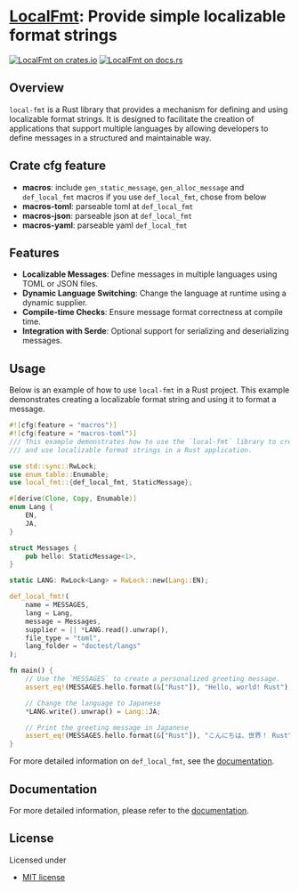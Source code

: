 # [LocalFmt][docsrs]: Provide simple localizable format strings

[![LocalFmt on crates.io][cratesio-image]][cratesio]
[![LocalFmt on docs.rs][docsrs-image]][docsrs]

[cratesio-image]: https://img.shields.io/crates/v/local-fmt.svg
[cratesio]: https://crates.io/crates/local-fmt
[docsrs-image]: https://docs.rs/local-fmt/badge.svg
[docsrs]: https://docs.rs/local-fmt

## Overview

`local-fmt` is a Rust library that provides a mechanism for defining and using localizable format strings.
It is designed to facilitate the creation of applications that support multiple languages
by allowing developers to define messages in a structured and maintainable way.

## Crate cfg feature

- **macros**: include `gen_static_message`, `gen_alloc_message` and `def_local_fmt` macros
  if you use `def_local_fmt`, chose from below
- **macros-toml**: parseable toml at `def_local_fmt`
- **macros-json**: parseable json at `def_local_fmt`
- **macros-yaml**: parseable yaml `def_local_fmt`

## Features

- **Localizable Messages**: Define messages in multiple languages using TOML or JSON files.
- **Dynamic Language Switching**: Change the language at runtime using a dynamic supplier.
- **Compile-time Checks**: Ensure message format correctness at compile time.
- **Integration with Serde**: Optional support for serializing and deserializing messages.

## Usage

Below is an example of how to use `local-fmt` in a Rust project. This example demonstrates creating a localizable format string and using it to format a message.

```rust
#![cfg(feature = "macros")]
#![cfg(feature = "macros-toml")]
/// This example demonstrates how to use the `local-fmt` library to create
/// and use localizable format strings in a Rust application.

use std::sync::RwLock;
use enum_table::Enumable;
use local_fmt::{def_local_fmt, StaticMessage};

#[derive(Clone, Copy, Enumable)]
enum Lang {
    EN,
    JA,
}

struct Messages {
    pub hello: StaticMessage<1>,
}

static LANG: RwLock<Lang> = RwLock::new(Lang::EN);

def_local_fmt!(
    name = MESSAGES,
    lang = Lang,
    message = Messages,
    supplier = || *LANG.read().unwrap(),
    file_type = "toml",
    lang_folder = "doctest/langs"
);

fn main() {
    // Use the `MESSAGES` to create a personalized greeting message.
    assert_eq!(MESSAGES.hello.format(&["Rust"]), "Hello, world! Rust");

    // Change the language to Japanese
    *LANG.write().unwrap() = Lang::JA;

    // Print the greeting message in Japanese
    assert_eq!(MESSAGES.hello.format(&["Rust"]), "こんにちは、世界！ Rust");
}
```

For more detailed information on `def_local_fmt`, see the [documentation](https://docs.rs/local-fmt/macro.def_local_fmt.html).

## Documentation

For more detailed information, please refer to the [documentation][docsrs].

## License

Licensed under

- [MIT license](https://github.com/moriyoshi-kasuga/local-fmt/blob/main/LICENSE)
